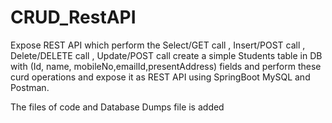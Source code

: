 # CRUD_RestAPI
Expose REST API which perform the Select/GET call , Insert/POST call , Delete/DELETE call , Update/POST call 
create a simple Students table in DB with (Id, name, mobileNo,emailId,presentAddress) fields and perform these curd operations and expose it as REST API 
using SpringBoot MySQL and Postman.

The files of code and Database Dumps file is added
